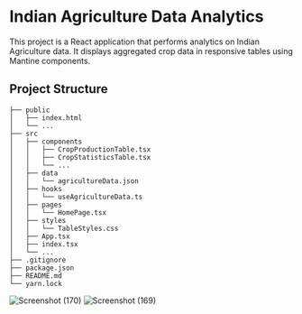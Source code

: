 # Indian Agriculture Data Analytics

This project is a React application that performs analytics on Indian Agriculture data. It displays aggregated crop data in responsive tables using Mantine components.

## Project Structure

```plaintext
├── public
│   ├── index.html
│   └── ...
├── src
│   ├── components
│   │   ├── CropProductionTable.tsx
│   │   ├── CropStatisticsTable.tsx
│   │   └── ...
│   ├── data
│   │   └── agricultureData.json
│   ├── hooks
│   │   └── useAgricultureData.ts
│   ├── pages
│   │   └── HomePage.tsx
│   ├── styles
│   │   └── TableStyles.css
│   ├── App.tsx
│   ├── index.tsx
│   └── ...
├── .gitignore
├── package.json
├── README.md
└── yarn.lock
```

![Screenshot (170)](https://github.com/raobaba/Agri-Analytics-India/assets/99542983/eee150fc-de79-4adc-9c60-7876734e62dc)
![Screenshot (169)](https://github.com/raobaba/Agri-Analytics-India/assets/99542983/a52ca7fe-9b83-43a7-9062-c244bbe7d63e)
